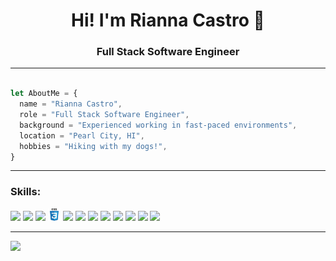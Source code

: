 

<h1 align="center">Hi! I'm Rianna Castro 👋</h1>
<h3 align="center"><b>Full Stack Software Engineer</b></h3>

---


```js

let AboutMe = {
  name = "Rianna Castro",
  role = "Full Stack Software Engineer",
  background = "Experienced working in fast-paced environments",
  location = "Pearl City, HI",
  hobbies = "Hiking with my dogs!",
}
```

---

### Skills:
<code><img width="4%" src="https://www.vectorlogo.zone/logos/reactjs/reactjs-icon.svg"></code>
<code><img width="4%" src="https://www.vectorlogo.zone/logos/ruby-lang/ruby-lang-icon.svg"></code>
<code><img width="4%" src="https://www.vectorlogo.zone/logos/w3_html5/w3_html5-icon.svg"></code>
<code><img width="4%" src="https://raw.githubusercontent.com/devicons/devicon/master/icons/css3/css3-original-wordmark.svg"></code>
<code><img width="4%" src="https://www.vectorlogo.zone/logos/visualstudio_code/visualstudio_code-icon.svg"></code>
<code><img width="4%" src="https://www.vectorlogo.zone/logos/github/github-tile.svg"></code>
<code><img width="4%" src="https://www.vectorlogo.zone/logos/postgresql/postgresql-icon.svg"></code>
<code><img width="4%" src="https://www.vectorlogo.zone/logos/npmjs/npmjs-tile.svg"></code>
<code><img width="4%" src="https://www.vectorlogo.zone/logos/graphql/graphql-ar21.svg"></code>
<code><img width="4%" src="https://www.vectorlogo.zone/logos/apollographql/apollographql-ar21.svg"></code>
<code><img width="4%" src="https://www.vectorlogo.zone/logos/nodejs/nodejs-horizontal.svg"></code>
<code><img width="4%" src="https://www.vectorlogo.zone/logos/tailwindcss/tailwindcss-ar21.svg"></code>

---

![](https://komarev.com/ghpvc/?username=riannacastro&style=flat-square)


<!--
**riannacastro/riannacastro** is a ✨ _special_ ✨ repository because its `README.md` (this file) appears on your GitHub profile.

Here are some ideas to get you started:

- 🔭 I’m currently working on ...
- 🌱 I’m currently learning ...
- 👯 I’m looking to collaborate on ...
- 🤔 I’m looking for help with ...
- 💬 Ask me about ...
- 📫 How to reach me: ...
- 😄 Pronouns: ...
- ⚡ Fun fact: ...
-->
